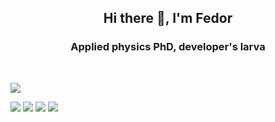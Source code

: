 <h2 align="center">Hi there 👋, I'm Fedor</h2> 
<h3 align="center">Applied physics PhD, developer's larva</h3>
<br>

![](http://github-profile-summary-cards.vercel.app/api/cards/profile-details?username=Radioteddy&theme=github)

![](http://github-profile-summary-cards.vercel.app/api/cards/repos-per-language?username=Radioteddy&theme=github)
![](http://github-profile-summary-cards.vercel.app/api/cards/most-commit-language?username=Radioteddy&theme=github)
![](http://github-profile-summary-cards.vercel.app/api/cards/stats?username=Radioteddy&theme=github)
![](http://github-profile-summary-cards.vercel.app/api/cards/productive-time?username=Radioteddy&theme=github&utcOffset=8)